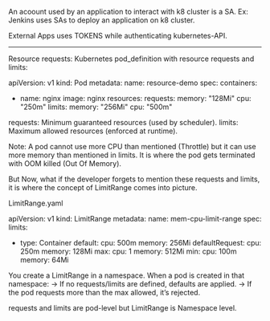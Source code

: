 An acoount used by an application to interact with k8 cluster is a SA.
Ex: Jenkins uses SAs to deploy an application on k8 cluster. 

External Apps uses TOKENS while authenticating kubernetes-API.
**************************************************************************************
Resource requests:
Kubernetes pod_definition with resource requests and limits:

apiVersion: v1
kind: Pod
metadata:
  name: resource-demo
spec:
  containers:
  - name: nginx
    image: nginx
    resources:
      requests:
        memory: "128Mi"
        cpu: "250m"
      limits:
        memory: "256Mi"
        cpu: "500m"

requests: Minimum guaranteed resources (used by scheduler).
limits: Maximum allowed resources (enforced at runtime).

Note: A pod cannot use more CPU than mentioned (Throttle) but it can use more memory than mentioned in limits. It is where the pod gets terminated with OOM killed (Out Of Memory).

But Now, what if the developer forgets to mention these requests and limits, it is where the concept of LimitRange comes into picture.
 

LimitRange.yaml

apiVersion: v1
kind: LimitRange
metadata:
  name: mem-cpu-limit-range
spec:
  limits:
  - type: Container
    default:
      cpu: 500m
      memory: 256Mi
    defaultRequest:
      cpu: 250m
      memory: 128Mi
    max:
      cpu: 1
      memory: 512Mi
    min:
      cpu: 100m
      memory: 64Mi



You create a LimitRange in a namespace.
When a pod is created in that namespace:
-> If no requests/limits are defined, defaults are applied.
-> If the pod requests more than the max allowed, it’s rejected.


requests and limits are pod-level but LimitRange is Namespace level.


